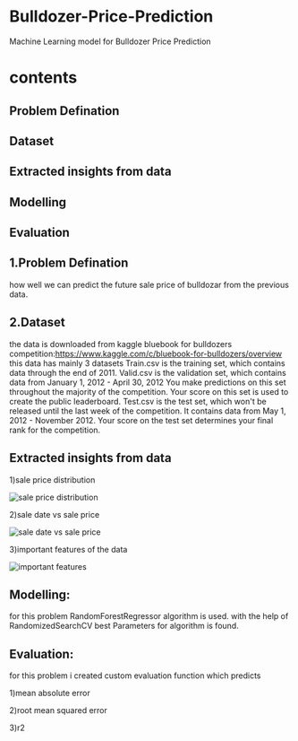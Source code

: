 # Bulldozer-Price-Prediction
Machine Learning model for Bulldozer Price Prediction
# contents
## Problem Defination
## Dataset
## Extracted insights from data
## Modelling
## Evaluation

## 1.Problem Defination
how well we can predict the future sale price of bulldozar from the previous data.

## 2.Dataset
the data is downloaded from kaggle bluebook for bulldozers competition:https://www.kaggle.com/c/bluebook-for-bulldozers/overview
this data has mainly 3 datasets
Train.csv is the training set, which contains data through the end of 2011.
Valid.csv is the validation set, which contains data from January 1, 2012 - April 30, 2012 You make predictions on this set throughout the majority of the competition. Your score on this set is used to create the public leaderboard.
Test.csv is the test set, which won't be released until the last week of the competition. It contains data from May 1, 2012 - November 2012. Your score on the test set determines your final rank for the competition.

## Extracted insights from data

1)sale price distribution

![sale price distribution](https://user-images.githubusercontent.com/69007287/89128571-3399c880-d514-11ea-8f03-9372b2a29adb.png)

2)sale date vs sale price

![sale date vs sale price](https://user-images.githubusercontent.com/69007287/89128597-5d52ef80-d514-11ea-8e38-ee8540c45136.png)


3)important features of the data


![important features](https://user-images.githubusercontent.com/69007287/89128616-82476280-d514-11ea-90dc-c5f66b36679e.png)

## Modelling:
for this problem RandomForestRegressor algorithm is used. with the help of RandomizedSearchCV best Parameters for algorithm is found.

## Evaluation:
for this problem i created custom evaluation function which predicts

1)mean absolute error

2)root mean squared error 

3)r2
